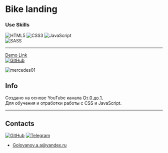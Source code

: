 # Bike landing

### Use Skills

![HTML5](https://img.shields.io/badge/html5-%23E34F26.svg?style=for-the-badge&logo=html5&logoColor=white)
![CSS3](https://img.shields.io/badge/css3-%231572B6.svg?style=for-the-badge&logo=css3&logoColor=white)
![JavaScript](https://img.shields.io/badge/javascript-%23323330.svg?style=for-the-badge&logo=javascript&logoColor=%23F7DF1E)  
![SASS](https://img.shields.io/badge/SASS-hotpink.svg?style=for-the-badge&logo=SASS&logoColor=white)

---

[Demo Link <br>![GitHub](https://img.shields.io/badge/github-%23121011.svg?style=for-the-badge&logo=github&logoColor=white)](https://golovanovalex.github.io/Bike_landing/)

![mercedes01](readme/mercedes01.gif)

## Info

Создано на основе YouTube канала [От 0 до 1.](https://www.youtube.com/c/%D0%9E%D1%820%D0%B4%D0%BE1/videos)  
Для обучения и отработки работы c CSS и JavaScript.  

---

## Contacts

[![GitHub](https://img.shields.io/badge/github-%23121011.svg?style=for-the-badge&logo=github&logoColor=white)](https://github.com/GolovanovAlex)
[![Telegram](https://img.shields.io/badge/Telegram-2CA5E0?style=for-the-badge&logo=telegram&logoColor=white)](https://t.me/LeConseiller_Alex)
<a href="mailto:leconseiller@yandex.ru" style="font-size: 20px; color: black;">

- <a href="mailto:golovanov.a.a@yandex.ru" >Golovanov.a.a@yandex.ru</a>

  
  
  
  
  
